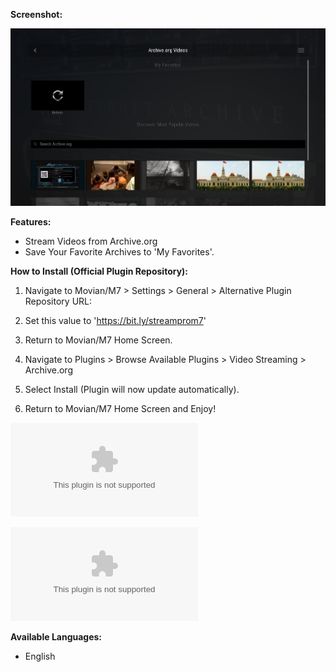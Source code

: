 **Screenshot:**

![Screenshot](/Screenshots/1.png)


**Features:**

* Stream Videos from Archive.org
* Save Your Favorite Archives to 'My Favorites'.


**How to Install (Official Plugin Repository):**

1) Navigate to Movian/M7 > Settings > General > Alternative Plugin Repository URL:

2) Set this value to 'https://bit.ly/streamprom7'

3) Return to Movian/M7 Home Screen.

4) Navigate to Plugins > Browse Available Plugins > Video Streaming > Archive.org

5) Select Install (Plugin will now update automatically).

6) Return to Movian/M7 Home Screen and Enjoy!


![Stable-Release plugin.zip Download (Latest Version)](/internetarchive_stable.zip?raw=true)

![Pre-Release plugin.zip (May Contain Bugs)](/internetarchive_unstable.zip?raw=true)


**Available Languages:**

* English



